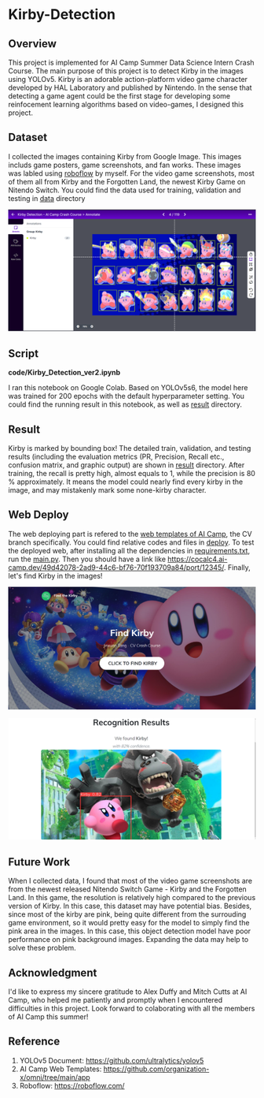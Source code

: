 # Kirby-Detection
## Overview
This project is implemented for AI Camp Summer Data Science Intern Crash Course. The main purpose of this project is to detect Kirby in the images using YOLOv5. Kirby is an adorable action-platform video game character developed by HAL Laboratory and published by Nintendo. In the sense that detecting a game agent could be the first stage for developing some reinfocement learning algorithms based on video-games, I designed this project.

## Dataset
I collected the images containing Kirby from Google Image. This images includs game posters, game screenshots, and fan works. These images was labled using [roboflow](https://roboflow.com/) by myself. For the video game screenshots, most of them all from Kirby and the Forgotten Land, the newest Kirby Game on Nitendo Switch. You could find the data used for training, validation and testing in [data](data) directory

![](image/label_generate.png)

## Script
**code/Kirby_Detection_ver2.ipynb**

I ran this notebook on Google Colab. Based on YOLOv5s6, the model here was trained for 200 epochs with the default hyperparameter setting. You could find the running result in this notebook, as well as [result](result) directory.

## Result
Kirby is marked by bounding box! The detailed train, validation, and testing results (including the evaluation metrics (PR, Precision, Recall etc., confusion matrix, and graphic output) are shown in [result](result) directory. After training, the recall is pretty high, almost equals to 1, while the precision is 80 % approximately. It means the model could nearly find every kirby in the image, and may mistakenly mark some none-kirby character.

## Web Deploy

The web deploying part is refered to the [web templates of AI Camp](https://github.com/organization-x/omni), the CV branch specifically. You could find relative codes and files in [deploy](deploy). To test the deployed web, after installing all the dependencies in [requirements.txt](deploy/app/requirements.txt), run the [main.py](deploy/app/main.py). Then you should have a link like https://cocalc4.ai-camp.dev/49d42078-2ad9-44c6-bf76-70f193709a84/port/12345/. Finally, let's find Kirby in the images!

![](image/home.PNG)

![](image/result.PNG)

## Future Work
When I collected data, I found that most of the video game screenshots are from the newest released Nitendo Switch Game - Kirby and the Forgotten Land. In this game, the resolution is relatively high compared to the previous version of Kirby. In this case, this dataset may have potential bias. Besides, since most of the kirby are pink, being quite different from the surrouding game environment, so it would pretty easy for the model to simply find the pink area in the images. In this case, this object detection model have poor performance on pink background images. Expanding the data may help to solve these problem. 

## Acknowledgment
I'd like to express my sincere gratitude to Alex Duffy and Mitch Cutts at AI Camp, who helped me patiently and promptly when I encountered difficulties in this project. Look forward to colaborating with all the members of AI Camp this summer!

## Reference
1. YOLOv5 Document: https://github.com/ultralytics/yolov5
2. AI Camp Web Templates: https://github.com/organization-x/omni/tree/main/app
3. Roboflow: https://roboflow.com/

